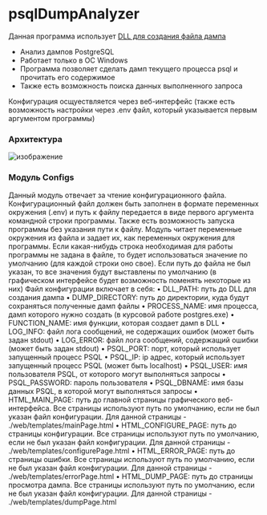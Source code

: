 # psqlDumpAnalyzer
Данная программа использует [DLL для создания файла дампа](https://github.com/oreshkin75/CreateRAMDumpDLL)
- Анализ дампов PostgreSQL
- Работает только в ОС Windows
- Программа позволяет сделать дамп текущего процесса psql и прочитать его содержимое
- Также есть возможность поиска данных выполненного запроса

Конфигурация осщуествляется через веб-интерфейс (также есть возможность настройки через .env файл, который указывается первым аргументом программы)
### Архитектура
![изображение](https://user-images.githubusercontent.com/40633594/162026371-bd9d7a4f-c5df-47a8-a694-ecdb2ab68321.png)

### Модуль Configs
Данный модуль отвечает за чтение конфигурационного файла. Конфигурационный файл должен быть заполнен в формате переменных окружения (.env) и путь к файлу передается в виде первого аргумента командной строки программы. Также есть возможность запуска программы без указания пути к файлу. 
Модуль читает переменные окружения из файла и задает их, как переменных окружения для программы. Если какая-нибудь строка необходимая для работы программы не задана в файле, то будет использоваться значение по умолчанию (для каждой строки оно свое). Если путь до файла не был указан, то все значения будут выставлены по умолчанию (в графическом интерфейсе будет возможность поменять некоторые из них)
Файл конфигурации включает в себя:
•	DLL_PATH: путь до DLL для создания дампа
•	DUMP_DIRECTORY: путь до директории, куда будут сохраняться полученные дамп файлы
•	PROCESS_NAME: имя процесса, дамп которого нужно создать (в курсовой работе postgres.exe)
•	FUNCTION_NAME: имя функции, которая создает дамп в DLL
•	LOG_INFO: файл лога сообщений, не содержащих ошибок (может быть задан stdout)
•	LOG_ERROR: файл лога сообщений, содержащий ошибки (может быть задан stdout)
•	PSQL_PORT: порт, который использует запущенный процесс PSQL
•	PSQL_IP: ip адрес, который использует запущенный процесс PSQL (может быть localhost)
•	PSQL_USER: имя пользователя PSQL, от которого могут выполняться запросы
•	PSQL_PASSWORD: пароль пользователя
•	PSQL_DBNAME: имя базы данных PSQL, в которой могут выполняться запросы
•	HTML_MAIN_PAGE: путь до главной страницы графического веб-интерфейса. Все страницы используют путь по умолчанию, если не был указан файл конфигурации. Для данной страницы - ./web/templates/mainPage.html
•	HTML_CONFIGURE_PAGE: путь до страницы конфигурации. Все страницы используют путь по умолчанию, если не был указан файл конфигурации. Для данной страницы - ./web/templates/configurePage.html
•	HTML_ERROR_PAGE: путь до страницы ошибки. Все страницы используют путь по умолчанию, если не был указан файл конфигурации. Для данной страницы - ./web/templates/errorPage.html
•	HTML_DUMP_PAGE: путь до страницы просмотра дампа. Все страницы используют путь по умолчанию, если не был указан файл конфигурации. Для данной страницы - ./web/templates/dumpPage.html

